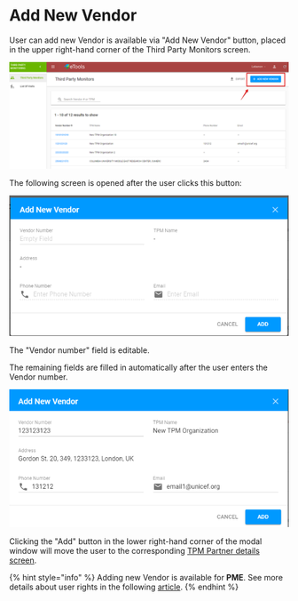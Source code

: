# Add New Vendor

User can add new Vendor is available via "Add New Vendor" button, placed in the upper right-hand corner of the Third Party Monitors screen.

![Top of the screen with add &quot;Add new vendor&quot; button](../../.gitbook/assets/15.png)

The following screen is opened after the user clicks this button:

![Add new vendor modal window](../../.gitbook/assets/16.png)

The "Vendor number" field is editable. 

The remaining fields are filled in automatically after the user enters the Vendor number.

![Filled in fields in the &quot;Add New Vendor&quot; modal window](../../.gitbook/assets/17.png)

Clicking the "Add" button in the lower right-hand corner of the modal window will move the user to the corresponding [TPM Partner details screen](tpm-partner-details-screen/).

{% hint style="info" %}
Adding new Vendor is available for **PME**. See more details about user rights in the following [article](../overview/user-rights-and-permissions.md). 
{% endhint %}

